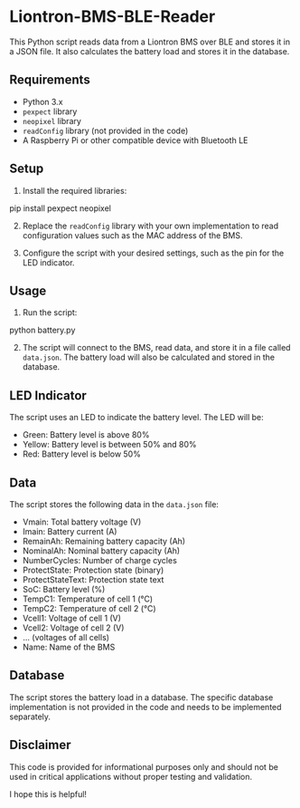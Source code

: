 # Liontron-BMS-BLE-Reader

This Python script reads data from a Liontron BMS over BLE and stores it in a JSON file. It also calculates the battery load and stores it in the database.

## Requirements

* Python 3.x
* `pexpect` library
* `neopixel` library
* `readConfig` library (not provided in the code)
* A Raspberry Pi or other compatible device with Bluetooth LE

## Setup

1. Install the required libraries:


pip install pexpect neopixel


2. Replace the `readConfig` library with your own implementation to read configuration values such as the MAC address of the BMS.

3. Configure the script with your desired settings, such as the pin for the LED indicator.

## Usage

1. Run the script:

python battery.py


2. The script will connect to the BMS, read data, and store it in a file called `data.json`. The battery load will also be calculated and stored in the database.

## LED Indicator

The script uses an LED to indicate the battery level. The LED will be:

* Green: Battery level is above 80%
* Yellow: Battery level is between 50% and 80%
* Red: Battery level is below 50%

## Data

The script stores the following data in the `data.json` file:

* Vmain: Total battery voltage (V)
* Imain: Battery current (A)
* RemainAh: Remaining battery capacity (Ah)
* NominalAh: Nominal battery capacity (Ah)
* NumberCycles: Number of charge cycles
* ProtectState: Protection state (binary)
* ProtectStateText: Protection state text
* SoC: Battery level (%)
* TempC1: Temperature of cell 1 (°C)
* TempC2: Temperature of cell 2 (°C)
* Vcell1: Voltage of cell 1 (V)
* Vcell2: Voltage of cell 2 (V)
* ... (voltages of all cells)
* Name: Name of the BMS

## Database

The script stores the battery load in a database. The specific database implementation is not provided in the code and needs to be implemented separately.

## Disclaimer

This code is provided for informational purposes only and should not be used in critical applications without proper testing and validation.


I hope this is helpful!
